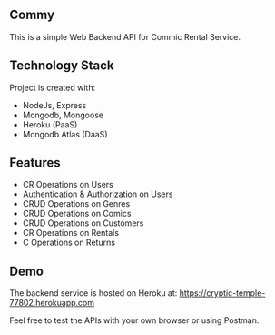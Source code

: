 ## Commy

This is a simple Web Backend API for Commic Rental Service.

## Technology Stack

Project is created with:

- NodeJs, Express
- Mongodb, Mongoose
- Heroku (PaaS)
- Mongodb Atlas (DaaS)

## Features

- CR Operations on Users
- Authentication & Authorization on Users
- CRUD Operations on Genres
- CRUD Operations on Comics
- CRUD Operations on Customers
- CR Operations on Rentals
- C Operations on Returns

## Demo

The backend service is hosted on Heroku at:
https://cryptic-temple-77802.herokuapp.com

Feel free to test the APIs with your own browser or using Postman.
